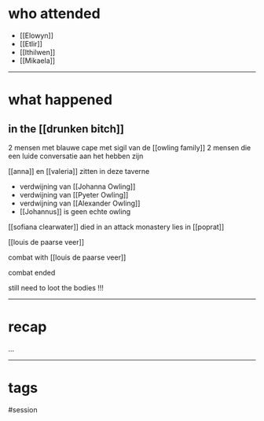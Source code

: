 # who attended

- [[Elowyn]]
- [[Etlir]]
- [[Ithilwen]]
- [[Mikaela]]

---
# what happened

## in the [[drunken bitch]]
2 mensen met blauwe cape met sigil van de [[owling family]] 
2 mensen die een luide conversatie aan het hebben zijn

[[anna]] en [[valeria]] zitten in deze taverne
- verdwijning van [[Johanna Owling]]
- verdwijning van [[Pyeter Owling]]
- verdwijning van [[Alexander Owling]]
- [[Johannus]] is geen echte owling

[[sofiana clearwater]] died in an attack
monastery lies in [[poprat]]

[[louis de paarse veer]]

combat with [[louis de paarse veer]]
 
combat ended

still need to loot the bodies !!!


---
# recap

...

---
# tags

#session